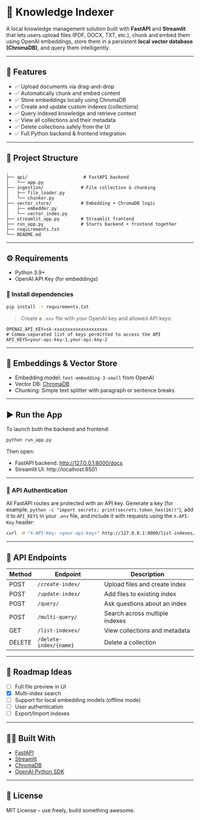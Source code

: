 # 🧠 Knowledge Indexer

A local knowledge management solution built with **FastAPI** and **Streamlit** that lets users upload files (PDF, DOCX, TXT, etc.), chunk and embed them using OpenAI embeddings, store them in a persistent **local vector database (ChromaDB)**, and query them intelligently.

---

## 🚀 Features

- ✅ Upload documents via drag-and-drop
- ✅ Automatically chunk and embed content
- ✅ Store embeddings locally using ChromaDB
- ✅ Create and update custom indexes (collections)
- ✅ Query indexed knowledge and retrieve context
- ✅ View all collections and their metadata
- ✅ Delete collections safely from the UI
- ✅ Full Python backend & frontend integration

---

## 📁 Project Structure

```
.
├── api/                     # FastAPI backend
│   └── app.py
├── ingestion/              # File collection & chunking
│   ├── file_loader.py
│   └── chunker.py
├── vector_store/           # Embedding + ChromaDB logic
│   ├── embedder.py
│   └── vector_index.py
├── streamlit_app.py        # Streamlit frontend
├── run_app.py              # Starts backend + frontend together
├── requirements.txt
└── README.md
```

---

## ⚙️ Requirements

- Python 3.9+
- OpenAI API Key (for embeddings)

### 🔧 Install dependencies

```bash
pip install -r requirements.txt
```

> Create a `.env` file with your OpenAI key and allowed API keys:
```
OPENAI_API_KEY=sk-xxxxxxxxxxxxxxxxxxxx
# Comma-separated list of keys permitted to access the API
API_KEYS=your-api-key-1,your-api-key-2
```

---

## 🧠 Embeddings & Vector Store

- Embedding model: `text-embedding-3-small` from OpenAI
- Vector DB: [ChromaDB](https://www.trychroma.com/)
- Chunking: Simple text splitter with paragraph or sentence breaks

---

## ▶️ Run the App

To launch both the backend and frontend:

```bash
python run_app.py
```

Then open:
- FastAPI backend: http://127.0.0.1:8000/docs
- Streamlit UI: http://localhost:8501

---

### 🔐 API Authentication

All FastAPI routes are protected with an API key. Generate a key (for example,
`python -c "import secrets; print(secrets.token_hex(16))"`), add it to
`API_KEYS` in your `.env` file, and include it with requests using the
`X-API-Key` header:

```bash
curl -H "X-API-Key: <your-api-key>" http://127.0.0.1:8000/list-indexes/
```

---

## 🧪 API Endpoints

| Method | Endpoint                  | Description                      |
|--------|---------------------------|----------------------------------|
| POST   | `/create-index/`          | Upload files and create index   |
| POST   | `/update-index/`          | Add files to existing index     |
| POST   | `/query/`                 | Ask questions about an index    |
| POST   | `/multi-query/`           | Search across multiple indexes |
| GET    | `/list-indexes/`          | View collections and metadata   |
| DELETE | `/delete-index/{name}`    | Delete a collection             |

---

## 📌 Roadmap Ideas

- [ ] Full file preview in UI
- [x] Multi-index search
- [ ] Support for local embedding models (offline mode)
- [ ] User authentication
- [ ] Export/Import indexes

---

## 🧑‍💻 Built With

- [FastAPI](https://fastapi.tiangolo.com/)
- [Streamlit](https://streamlit.io/)
- [ChromaDB](https://www.trychroma.com/)
- [OpenAI Python SDK](https://github.com/openai/openai-python)

---

## 📝 License

MIT License – use freely, build something awesome.
